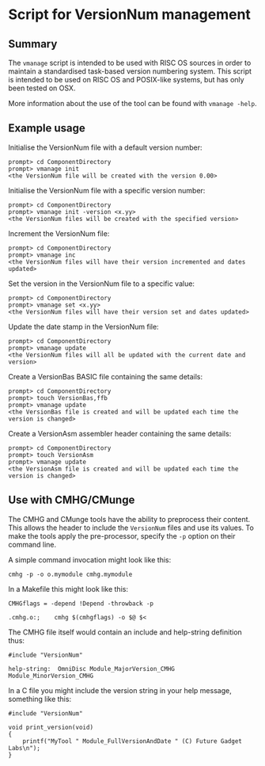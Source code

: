 # Script for VersionNum management

## Summary

The `vmanage` script is intended to be used with RISC OS sources in order to
maintain a standardised task-based version numbering system. This script is
intended to be used on RISC OS and POSIX-like systems, but has only been
tested on OSX.

More information about the use of the tool can be found with `vmanage -help`.


## Example usage

Initialise the VersionNum file with a default version number:

    prompt> cd ComponentDirectory
    prompt> vmanage init
    <the VersionNum file will be created with the version 0.00>

Initialise the VersionNum file with a specific version number:

    prompt> cd ComponentDirectory
    prompt> vmanage init -version <x.yy>
    <the VersionNum files will be created with the specified version>

Increment the VersionNum file:

    prompt> cd ComponentDirectory
    prompt> vmanage inc
    <the VersionNum files will have their version incremented and dates updated>

Set the version in the VersionNum file to a specific value:

    prompt> cd ComponentDirectory
    prompt> vmanage set <x.yy>
    <the VersionNum files will have their version set and dates updated>

Update the date stamp in the VersionNum file:

    prompt> cd ComponentDirectory
    prompt> vmanage update
    <the VersionNum files will all be updated with the current date and version>

Create a VersionBas BASIC file containing the same details:

    prompt> cd ComponentDirectory
    prompt> touch VersionBas,ffb
    prompt> vmanage update
    <the VersionBas file is created and will be updated each time the version is changed>

Create a VersionAsm assembler header containing the same details:

    prompt> cd ComponentDirectory
    prompt> touch VersionAsm
    prompt> vmanage update
    <the VersionAsm file is created and will be updated each time the version is changed>


## Use with CMHG/CMunge

The CMHG and CMunge tools have the ability to preprocess their content. This
allows the header to include the `VersionNum` files and use its values. To make
the tools apply the pre-processor, specify the `-p` option on their command line.

A simple command invocation might look like this:

    cmhg -p -o o.mymodule cmhg.mymodule

In a Makefile this might look like this:

    CMHGflags = -depend !Depend -throwback -p

    .cmhg.o:;    cmhg $(cmhgflags) -o $@ $<

The CMHG file itself would contain an include and help-string definition thus:

    #include "VersionNum"

    help-string:  OmniDisc Module_MajorVersion_CMHG Module_MinorVersion_CMHG

In a C file you might include the version string in your help message, something like this:

    #include "VersionNum"

    void print_version(void)
    {
        printf("MyTool " Module_FullVersionAndDate " (C) Future Gadget Labs\n");
    }
